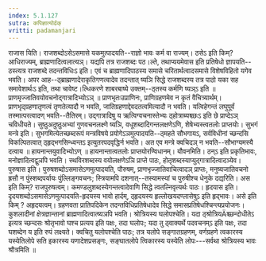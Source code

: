 ```yaml
---
index: 5.1.127
sutra: कपिज्ञात्योर्ढक्
vritti: padamanjari
---
```


 राजास यिति। राजशब्दोऽसेऽसमासे यकमुत्पादयति--राज्ञो भावः कर्म वा राज्यम्। ठसेऽ इति किम्? आधिराज्यम्, ब्राह्मणादित्वलात्यञ्। यद्यपि तत्र राजशब्दः पठ।ल्ते, तथाप्ययमेवास इति प्रतिषेधो ज्ञापयति--ठस्त्यत्र राजशब्दे तदन्तविधिःऽ इति। एवं च ब्राह्मणादिपाठस्य समासे चरितार्थत्वादसमासे विशेषविहितो यगेव भवति। अपर आह--ठ्ब्राह्मणादेराकृतिगणत्वादेव तदन्तात् ष्यञि सिद्धे राजशब्दस्य तत्र पाठो यका सह समावेशार्थःऽ इति, तथा चावेष्ट।ल्धिकरणे शाबरबाष्ये उक्तम्--ठ्तस्य कर्मणि ष्यञ्ऽ इति ॥  प्राणमृज्जातिवयोवचनोद्गात्रादिभ्योऽञ् ॥ प्राणभृतःउप्राणिनः, प्राणिग्रहणमेव न कृतं वैचित्र्यार्थम्। प्राणभृद्ग्रहणातृणत्वं तृणतेत्यादौ न भवति, जातिग्रहणाद्देवदतत्वमित्यादौ न भवति। यत्विहेगन्तं लघुपूर्वं तस्मात्परत्वादण् भवति--तैतिरम्। उद्गात्रादिषु य ऋत्विग्वचनास्तेभ्यः ठ्होत्राब्यश्च्छःऽ इति छे प्राप्देऽञ् चविधीयते। सुष्ठुअदुष्ठुअभ्यां गुणवचनलक्ष्णे ष्यञि, वधूशब्दादिगन्तलक्षणेऽणि, शेषेभ्यस्त्वतलोः प्राप्तयोः। सुभगं मन्त्रे इति। सुभगमित्येतच्छब्दरूपं मन्त्रविषये प्रयोगेऽञमुत्पादयति--ठ्महते सौभगायऽ, सर्वविधीनां च्छन्दसि विकल्पितत्वात् ठ्हृद्भगसिन्ध्वन्तऽ इत्युतरपदवृद्धिर्न भवति। अत एव मन्त्रे क्वचिदञ् न भवति--सौभाग्यमस्यै दत्वाय ॥  हायनान्तयुवादिभ्योऽण् ॥ हायनान्तात्वतलोः प्राप्तयोरण्विधानम्। यौवनमिति। ठन्ऽ इति प्रकृतिभावः, मनोज्ञादित्वद्वुञपि भवति। स्थविरशब्दस्य वयोलक्षणेऽञि प्राप्ते पाठः, होतृशब्दस्याप्युद्गात्रादित्वादञ्येव। पुरुषास इति। पुरुषशब्दोऽसमासेऽणमुत्पादयति, पौरुषम्, प्राणभृज्जातिवाचित्वादञ् प्राप्तः, मनुष्यजातिवचनो ह्रसौ न पुंस्शब्दपर्यायः पुंल्लिङ्गवचनः; स्त्रियामपि दशनात्--तस्यामस्यां च पुरुषीश्च धेनुके दद्यरिति। अस इति किम्? राजपुरुषत्वम्। कमण्डलुशब्दस्येगन्तत्वादेवाणि सिद्धे त्वतल्निवृत्यर्थः पाठः। हृदयास इति। दृदयशब्दोऽसमासेऽणमुत्पादयति-हृदयस्य भावो हार्दम्, ठ्हृदयस्य हृल्लोखयदण्लासेषुऽ इति हृद्भावः। असे इति किम् ? अहृदयत्वम्। ग्रहणवता प्रातिपदिकेन तदन्तविधिप्रतिषेधादेव सिद्धे समासप्रतिषेधश्चिन्त्यप्रयोजनः। कुशलादीनां क्षेत्रज्ञान्तानां ब्राह्मणादित्वात्ष्यञपि भवति। श्रोत्रियस्य घलोपश्चेति। यदा ठ्श्रोत्रियÄश्च्छन्दोधीतेऽ इत्यत्र च्छन्दसः श्रोतृभावो घश्च प्रत्यय इति पक्षः, तदा घलोपः; यदा तु ठ्वाक्यर्थे पदवचनम्ऽ इति पक्षः, तदा घशब्देन य इति रुपं लक्ष्यते। क्वचितु यलोपश्चेति पाठः; तत्र यलोपे सङ्गातग्रहणम्, वर्णग्रहणे त्वकारस्य यस्येतिलोपे सति इकारस्य यणादेशप्रसङ्गः, सङ्घातलोपे त्विकारस्य यस्येति लोपः---सर्वथा श्रोत्रियस्य भावः श्रौत्रमिति ॥